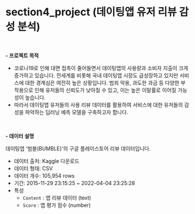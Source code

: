 # section4_project (데이팅앱 유저 리뷰 감성 분석)

<br>

**- 프로젝트 목적**

* 코로나19로 인해 대면 접촉이 줄어들면서 데이팅앱의 사용량과 소비자 지출이 크게 증가하고 있습니다. 전세계를 비롯해 국내 데이팅앱 시장도 급성장하고 있지만 서비스에 대한 경계심은 여전히 높은 상황입니다. 범죄 악용, 과도한 과금 등 다양한 부작용으로 인해 유저들의 신뢰도가 낮아질 수 있고, 이는 높은 이탈률로 이어질 가능성이 높습니다.
* 따라서 데이팅앱 유저들의 사용 리뷰 데이터를 활용하여 서비스에 대한 유저들의 감성을 파악하는 딥러닝 예측 모델을 구축하고자 합니다.

<br>

**- 데이터 설명**

데이팅앱 '범블(BUMBLE)'의 구글 플레이스토어 리뷰 데이터입니다.
* 데이터 출처: Kaggle 다운로드
* 데이터 형태: CSV
* 데이터 개수: 105,954 rows
* 기간: 2015-11-29 23:15:25 ~ 2022-04-04 23:25:28
* 특성
  * `Content` : 앱 리뷰 데이터 (text)
  * `Score` : 앱 평가 점수 (number)
